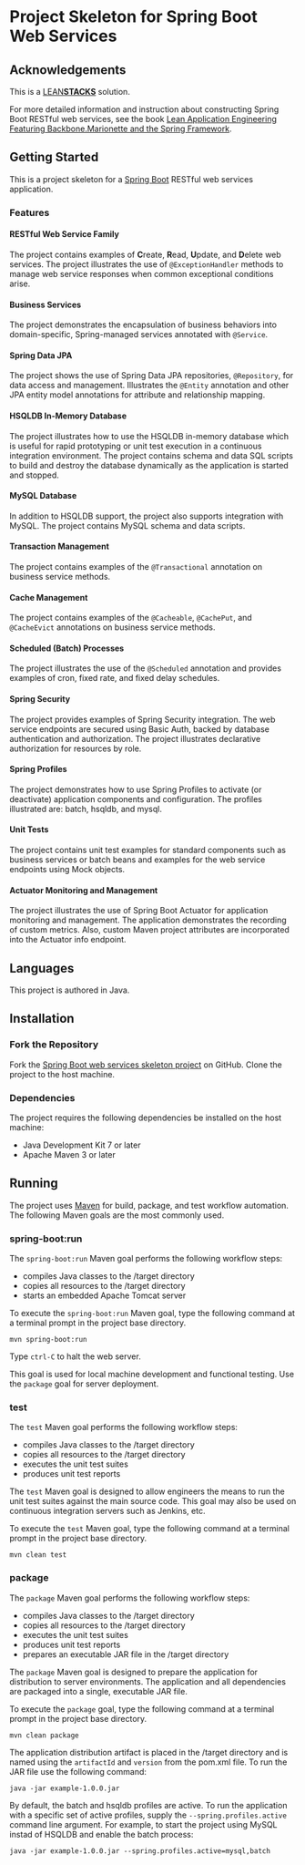 # Project Skeleton for Spring Boot Web Services

## Acknowledgements

This is a [LEAN**STACKS**](http://www.leanstacks.com) solution.

For more detailed information and instruction about constructing Spring Boot RESTful web services, see the book [Lean Application Engineering Featuring Backbone.Marionette and the Spring Framework](https://leanpub.com/leanstacks-marionette-spring).

## Getting Started

This is a project skeleton for a [Spring Boot](http://projects.spring.io/spring-boot/) RESTful web services application.

### Features

#### RESTful Web Service Family
The project contains examples of **C**reate, **R**ead, **U**pdate, and **D**elete web services.  The project illustrates the use of `@ExceptionHandler` methods to manage web service responses when common exceptional conditions arise.

#### Business Services
The project demonstrates the encapsulation of business behaviors into domain-specific, Spring-managed services annotated with `@Service`.

#### Spring Data JPA
The project shows the use of Spring Data JPA repositories, `@Repository`, for data access and management.  Illustrates the `@Entity` annotation and other JPA entity model annotations for attribute and relationship mapping.

#### HSQLDB In-Memory Database
The project illustrates how to use the HSQLDB in-memory database which is useful for rapid prototyping or unit test execution in a continuous integration environment.  The project contains schema and data SQL scripts to build and destroy the database dynamically as the application is started and stopped.

#### MySQL Database
In addition to HSQLDB support, the project also supports integration with MySQL.  The project contains MySQL schema and data scripts.

#### Transaction Management
The project contains examples of the `@Transactional` annotation on business service methods.

#### Cache Management
The project contains examples of the `@Cacheable`, `@CachePut`, and `@CacheEvict` annotations on business service methods.

#### Scheduled (Batch) Processes
The project illustrates the use of the `@Scheduled` annotation and provides examples of cron, fixed rate, and fixed delay schedules.

#### Spring Security
The project provides examples of Spring Security integration.  The web service endpoints are secured using Basic Auth, backed by database authentication and authorization.  The project illustrates declarative authorization for resources by role.

#### Spring Profiles
The project demonstrates how to use Spring Profiles to activate (or deactivate) application components and configuration.  The profiles illustrated are: batch, hsqldb, and mysql.

#### Unit Tests
The project contains unit test examples for standard components such as business services or batch beans and examples for the web service endpoints using Mock objects.

#### Actuator Monitoring and Management
The project illustrates the use of Spring Boot Actuator for application monitoring and management.  The application demonstrates the recording of custom metrics.  Also, custom Maven project attributes are incorporated into the Actuator info endpoint.

## Languages

This project is authored in Java.

## Installation

### Fork the Repository

Fork the [Spring Boot web services skeleton project](https://github.com/mwarman/skeleton-ws-spring-boot) on GitHub.  Clone the project to the host machine.

### Dependencies

The project requires the following dependencies be installed on the host machine:

* Java Development Kit 7 or later
* Apache Maven 3 or later

## Running

The project uses [Maven](http://maven.apache.org/) for build, package, and test workflow automation.  The following Maven goals are the most commonly used.

### spring-boot:run

The `spring-boot:run` Maven goal performs the following workflow steps:

* compiles Java classes to the /target directory
* copies all resources to the /target directory
* starts an embedded Apache Tomcat server

To execute the `spring-boot:run` Maven goal, type the following command at a terminal prompt in the project base directory.

```
mvn spring-boot:run
```

Type `ctrl-C` to halt the web server.

This goal is used for local machine development and functional testing.  Use the `package` goal for server deployment.

### test

The `test` Maven goal performs the following workflow steps:

* compiles Java classes to the /target directory
* copies all resources to the /target directory
* executes the unit test suites
* produces unit test reports

The `test` Maven goal is designed to allow engineers the means to run the unit test suites against the main source code.  This goal may also be used on continuous integration servers such as Jenkins, etc.

To execute the `test` Maven goal, type the following command at a terminal prompt in the project base directory.

```
mvn clean test
```

### package

The `package` Maven goal performs the following workflow steps:

* compiles Java classes to the /target directory
* copies all resources to the /target directory
* executes the unit test suites
* produces unit test reports
* prepares an executable JAR file in the /target directory

The `package` Maven goal is designed to prepare the application for distribution to server environments.  The application and all dependencies are packaged into a single, executable JAR file.

To execute the `package` goal, type the following command at a terminal prompt in the project base directory.

```
mvn clean package
```

The application distribution artifact is placed in the /target directory and is named using the `artifactId` and `version` from the pom.xml file.  To run the JAR file use the following command:

```
java -jar example-1.0.0.jar
```

By default, the batch and hsqldb profiles are active.  To run the application with a specific set of active profiles, supply the `--spring.profiles.active` command line argument.  For example, to start the project using MySQL instad of HSQLDB and enable the batch process:

```
java -jar example-1.0.0.jar --spring.profiles.active=mysql,batch
```
